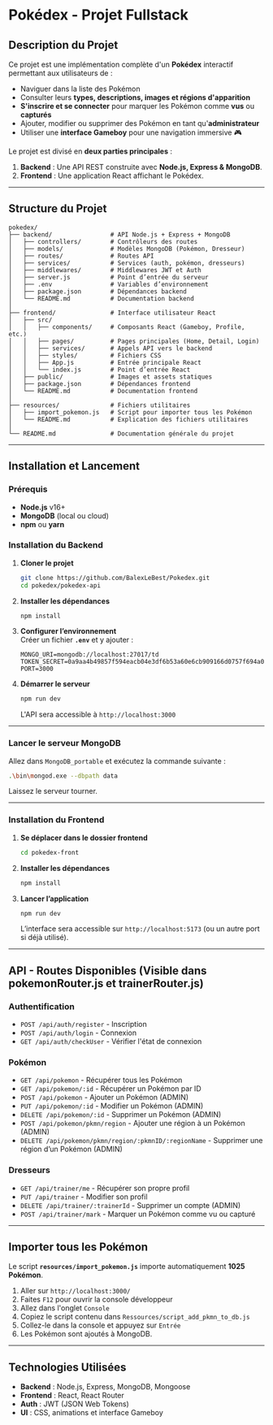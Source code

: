 # Pokédex - Projet Fullstack

## Description du Projet
Ce projet est une implémentation complète d'un **Pokédex** interactif permettant aux utilisateurs de :
- Naviguer dans la liste des Pokémon
- Consulter leurs **types, descriptions, images et régions d'apparition**
- **S'inscrire et se connecter** pour marquer les Pokémon comme **vus** ou **capturés**
- Ajouter, modifier ou supprimer des Pokémon en tant qu'**administrateur**
- Utiliser une **interface Gameboy** pour une navigation immersive 🎮

Le projet est divisé en **deux parties principales** :
1. **Backend** : Une API REST construite avec **Node.js, Express & MongoDB**.
2. **Frontend** : Une application React affichant le Pokédex.

---

## Structure du Projet
```
pokedex/
├── backend/                # API Node.js + Express + MongoDB
│   ├── controllers/        # Contrôleurs des routes
│   ├── models/             # Modèles MongoDB (Pokémon, Dresseur)
│   ├── routes/             # Routes API
│   ├── services/           # Services (auth, pokémon, dresseurs)
│   ├── middlewares/        # Middlewares JWT et Auth
│   ├── server.js           # Point d’entrée du serveur
│   ├── .env                # Variables d’environnement
│   ├── package.json        # Dépendances backend
│   └── README.md           # Documentation backend
│
├── frontend/               # Interface utilisateur React
│   ├── src/
│   │   ├── components/     # Composants React (Gameboy, Profile, etc.)
│   │   ├── pages/          # Pages principales (Home, Detail, Login)
│   │   ├── services/       # Appels API vers le backend
│   │   ├── styles/         # Fichiers CSS
│   │   ├── App.js          # Entrée principale React
│   │   └── index.js        # Point d’entrée React
│   ├── public/             # Images et assets statiques
│   ├── package.json        # Dépendances frontend
│   └── README.md           # Documentation frontend
│
├── resources/              # Fichiers utilitaires
│   ├── import_pokemon.js   # Script pour importer tous les Pokémon
│   └── README.md           # Explication des fichiers utilitaires
│
└── README.md               # Documentation générale du projet
```

---

## Installation et Lancement

### Prérequis
- **Node.js** v16+
- **MongoDB** (local ou cloud)
- **npm** ou **yarn**

### Installation du Backend
1. **Cloner le projet**  
   ```sh
   git clone https://github.com/BalexLeBest/Pokedex.git
   cd pokedex/pokedex-api
   ```
2. **Installer les dépendances**  
   ```sh
   npm install
   ```
3. **Configurer l’environnement**  
   Créer un fichier **`.env`** et y ajouter :
   ```
   MONGO_URI=mongodb://localhost:27017/td
   TOKEN_SECRET=0a9aa4b49857f594eacb04e3df6b53a60e6cb909166d0757f694a0e903fa9b1891e703093b53f6ba5286c4dd38c71df4d9a6ae136e4384abed6fcdafd786c196
   PORT=3000
   ```
4. **Démarrer le serveur**  
   ```sh
   npm run dev
   ```
   L'API sera accessible à `http://localhost:3000`

---

### Lancer le serveur MongoDB
Allez dans `MongoDB_portable` et exécutez la commande suivante :
```bash
.\bin\mongod.exe --dbpath data
```
Laissez le serveur tourner.

---

### Installation du Frontend
1. **Se déplacer dans le dossier frontend**  
   ```sh
   cd pokedex-front
   ```
2. **Installer les dépendances**  
   ```sh
   npm install
   ```
3. **Lancer l’application**  
   ```sh
   npm run dev
   ```
   L’interface sera accessible sur `http://localhost:5173` (ou un autre port si déjà utilisé).

---

## API - Routes Disponibles (Visible dans pokemonRouter.js et trainerRouter.js)

### Authentification
- `POST /api/auth/register` - Inscription
- `POST /api/auth/login` - Connexion
- `GET /api/auth/checkUser` - Vérifier l'état de connexion

### Pokémon
- `GET /api/pokemon` - Récupérer tous les Pokémon
- `GET /api/pokemon/:id` - Récupérer un Pokémon par ID
- `POST /api/pokemon` - Ajouter un Pokémon (ADMIN)
- `PUT /api/pokemon/:id` - Modifier un Pokémon (ADMIN)
- `DELETE /api/pokemon/:id` - Supprimer un Pokémon (ADMIN)
- `POST /api/pokemon/pkmn/region` - Ajouter une région à un Pokémon (ADMIN)
- `DELETE /api/pokemon/pkmn/region/:pkmnID/:regionName` - Supprimer une région d’un Pokémon (ADMIN)

### Dresseurs
- `GET /api/trainer/me` - Récupérer son propre profil
- `PUT /api/trainer` - Modifier son profil
- `DELETE /api/trainer/:trainerId` - Supprimer un compte (ADMIN)
- `POST /api/trainer/mark` - Marquer un Pokémon comme vu ou capturé
---

## Importer tous les Pokémon

Le script **`resources/import_pokemon.js`** importe automatiquement **1025 Pokémon**.

1. Aller sur `http://localhost:3000/`
2. Faites `F12` pour ouvrir la console développeur
3. Allez dans l'onglet `Console`
4. Copiez le script contenu dans `Ressources/script_add_pkmn_to_db.js`
5. Collez-le dans la console et appuyez sur `Entrée`
6. Les Pokémon sont ajoutés à MongoDB.

---

## Technologies Utilisées
- **Backend** : Node.js, Express, MongoDB, Mongoose
- **Frontend** : React, React Router
- **Auth** : JWT (JSON Web Tokens)
- **UI** : CSS, animations et interface Gameboy
